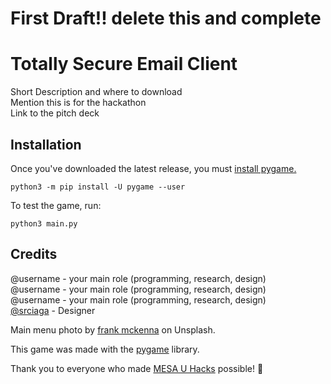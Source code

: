 # First Draft!! delete this and complete

# Totally Secure Email Client

Short Description and where to download  
Mention this is for the hackathon  
Link to the pitch deck

## Installation

Once you've downloaded the latest release, you must [install pygame.](https://www.pygame.org/wiki/GettingStarted#Pygame%20Installation)

```shell
python3 -m pip install -U pygame --user
```

To test the game, run:

```shell
python3 main.py
```


## Credits

@username - your main role (programming, research, design)   
@username - your main role (programming, research, design)   
@username - your main role (programming, research, design)   
[@srciaga](https://github.com/srciaga) - Designer
  
Main menu photo by [frank mckenna](https://unsplash.com/@frankiefoto) on Unsplash.

This game was made with the [pygame](https://github.com/pygame/pygame) library.

Thank you to everyone who made [MESA U Hacks](https://mesahacks.github.io/mesaHacksFall24/) possible! 🙏

